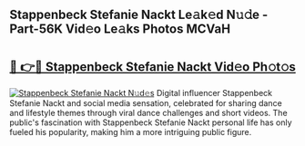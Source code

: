## Stappenbeck Stefanie Nackt Le𝚊k𝚎d N𝚞𝚍e - Part-56K Vid𝚎o Le𝚊ks Photos MCVaH

# <h2><a href="http://fb54zz.evod.top/?m=Stappenbeck+Stefanie+Nackt">🔗 👉🔴 Stappenbeck Stefanie Nackt Vid𝚎o Ph𝚘t𝚘s</a></h2>

[![Stappenbeck Stefanie Nackt N𝚞d𝚎s](https://i.imgur.com/8V9OHl7.gif)](http://fb54zz.evod.top/?m=Stappenbeck+Stefanie+Nackt)
Digital influencer Stappenbeck Stefanie Nackt and social media sensation, celebrated for sharing dance and lifestyle themes through viral dance challenges and short videos. The public's fascination with Stappenbeck Stefanie Nackt personal life has only fueled his popularity, making him a more intriguing public figure. 
